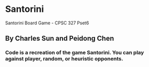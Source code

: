 # Santorini
Santorini Board Game - CPSC 327 Pset6
## By Charles Sun and Peidong Chen
### Code is a recreation of the game Santorini. You can play against player, random, or heuristic opponents.

